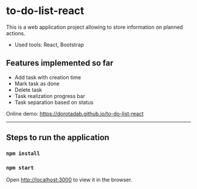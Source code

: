 # to-do-list-react #

This is a web application project allowing to store information on planned actions.

* Used tools: React, Bootstrap

## Features implemented so far ##
* Add task with creation time
* Mark task as done
* Delete task
* Task realization progress bar
* Task separation based on status

Online demo: https://dorotadab.github.io/to-do-list-react

------------------

##  Steps to run the application ##

### `npm install`
### `npm start`

Open [http://localhost:3000](http://localhost:3000) to view it in the browser.